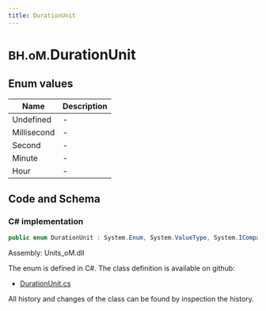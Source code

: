 ```yaml
---
title: DurationUnit
---
```


# <small>BH.oM.</small>**DurationUnit**



## Enum values

| Name            | Description                                                    |
|-----------------|----------------------------------------------------------------|
| Undefined |  -  |
| Millisecond |  -  |
| Second |  -  |
| Minute |  -  |
| Hour |  -  |


## Code and Schema

### C# implementation

``` C# title="C#"
public enum DurationUnit : System.Enum, System.ValueType, System.IComparable, System.ISpanFormattable, System.IFormattable, System.IConvertible
```

Assembly: Units_oM.dll

The enum is defined in C#. The class definition is available on github:

- [DurationUnit.cs](https://github.com/BHoM/Localisation_Toolkit/blob/develop/Units_oM/Enums\Duration.cs)

All history and changes of the class can be found by inspection the history.
